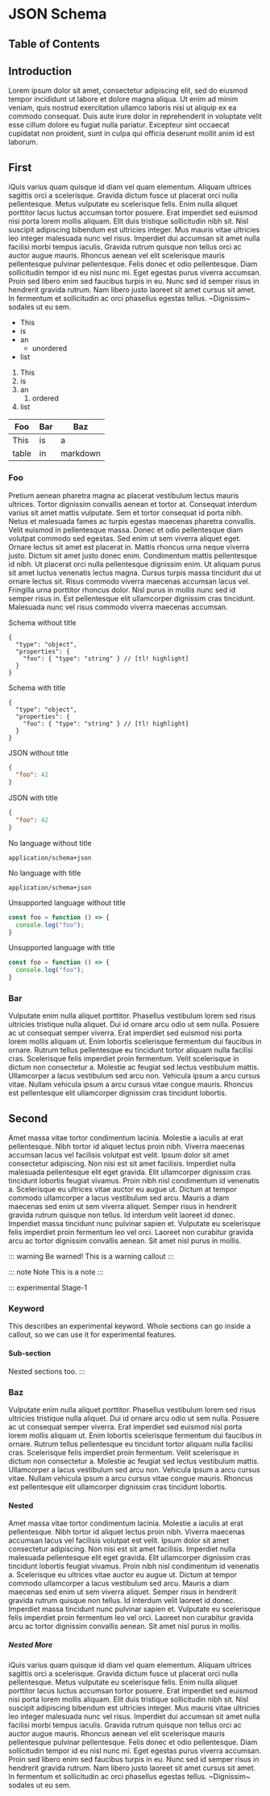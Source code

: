 # JSON Schema

## Table of Contents

## Introduction
Lorem ipsum dolor sit amet, consectetur adipiscing elit, sed do eiusmod tempor
incididunt ut labore et dolore magna aliqua. Ut enim ad minim veniam, quis
nostrud exercitation ullamco laboris nisi ut aliquip ex ea commodo consequat.
Duis aute irure dolor in reprehenderit in voluptate velit esse cillum dolore eu
fugiat nulla pariatur. Excepteur sint occaecat cupidatat non proident, sunt in
culpa qui officia deserunt mollit anim id est laborum.

## First
iQuis varius quam quisque id diam vel quam elementum. Aliquam ultrices sagittis
orci a scelerisque. Gravida dictum fusce ut placerat orci nulla pellentesque.
Metus vulputate eu scelerisque felis. Enim nulla aliquet porttitor lacus luctus
accumsan tortor posuere. Erat imperdiet sed euismod nisi porta lorem mollis
aliquam. Elit duis tristique sollicitudin nibh sit. Nisl suscipit adipiscing
bibendum est ultricies integer. Mus mauris vitae ultricies leo integer malesuada
nunc vel risus. Imperdiet dui accumsan sit amet nulla facilisi morbi tempus
iaculis. Gravida rutrum quisque non tellus orci ac auctor augue mauris. Rhoncus
aenean vel elit scelerisque mauris pellentesque pulvinar pellentesque. Felis
donec et odio pellentesque. Diam sollicitudin tempor id eu nisl nunc mi. Eget
egestas purus viverra accumsan. Proin sed libero enim sed faucibus turpis in eu.
Nunc sed id semper risus in hendrerit gravida rutrum. Nam libero justo laoreet
sit amet cursus sit amet. In fermentum et sollicitudin ac orci phasellus egestas
tellus. ~Dignissim~ sodales ut eu sem.

- This
- is
- an
    - unordered
- list

1. This
1. is
1. an
    1. ordered
1. list

| Foo   | Bar | Baz      |
|-------|-----|----------|
| This  | is  | a        |
| table | in  | markdown |

### Foo

Pretium aenean pharetra magna ac placerat vestibulum lectus mauris ultrices.
Tortor dignissim convallis aenean et tortor at. Consequat interdum varius sit
amet mattis vulputate. Sem et tortor consequat id porta nibh. Netus et malesuada
fames ac turpis egestas maecenas pharetra convallis. Velit euismod in
pellentesque massa. Donec et odio pellentesque diam volutpat commodo sed
egestas. Sed enim ut sem viverra aliquet eget. Ornare lectus sit amet est
placerat in. Mattis rhoncus urna neque viverra justo. Dictum sit amet justo
donec enim. Condimentum mattis pellentesque id nibh. Ut placerat orci nulla
pellentesque dignissim enim. Ut aliquam purus sit amet luctus venenatis lectus
magna. Cursus turpis massa tincidunt dui ut ornare lectus sit. Risus commodo
viverra maecenas accumsan lacus vel. Fringilla urna porttitor rhoncus dolor.
Nisl purus in mollis nunc sed id semper risus in. Est pellentesque elit
ullamcorper dignissim cras tincidunt. Malesuada nunc vel risus commodo viverra
maecenas accumsan.

Schema without title

```jsonschema
{
  "type": "object",
  "properties": {
    "foo": { "type": "string" } // [tl! highlight]
  }
}
```

Schema with title

```jsonschema "A schema with a title"
{
  "type": "object",
  "properties": {
    "foo": { "type": "string" } // [tl! highlight]
  }
}
```

JSON without title

```json
{
  "foo": 42
}
```

JSON with title

```json "Foo 42"
{
  "foo": 42
}
```

No language without title

```
application/schema+json
```

No language with title

``` "A title with unknown language"
application/schema+json
```

Unsupported language without title

```JavaScript
const foo = function () => {
  console.log("foo");
}
```

Unsupported language with title

```JavaScript "JavaScript with a title"
const foo = function () => {
  console.log("foo");
}
```

### Bar
Vulputate enim nulla aliquet porttitor. Phasellus vestibulum lorem sed risus
ultricies tristique nulla aliquet. Dui id ornare arcu odio ut sem nulla. Posuere
ac ut consequat semper viverra. Erat imperdiet sed euismod nisi porta lorem
mollis aliquam ut. Enim lobortis scelerisque fermentum dui faucibus in ornare.
Rutrum tellus pellentesque eu tincidunt tortor aliquam nulla facilisi cras.
Scelerisque felis imperdiet proin fermentum. Velit scelerisque in dictum non
consectetur a. Molestie ac feugiat sed lectus vestibulum mattis. Ullamcorper a
lacus vestibulum sed arcu non. Vehicula ipsum a arcu cursus vitae. Nullam
vehicula ipsum a arcu cursus vitae congue mauris. Rhoncus est pellentesque elit
ullamcorper dignissim cras tincidunt lobortis.

## Second
Amet massa vitae tortor condimentum lacinia. Molestie a iaculis at erat
pellentesque. Nibh tortor id aliquet lectus proin nibh. Viverra maecenas
accumsan lacus vel facilisis volutpat est velit. Ipsum dolor sit amet
consectetur adipiscing. Non nisi est sit amet facilisis. Imperdiet nulla
malesuada pellentesque elit eget gravida. Elit ullamcorper dignissim cras
tincidunt lobortis feugiat vivamus. Proin nibh nisl condimentum id venenatis a.
Scelerisque eu ultrices vitae auctor eu augue ut. Dictum at tempor commodo
ullamcorper a lacus vestibulum sed arcu. Mauris a diam maecenas sed enim ut sem
viverra aliquet. Semper risus in hendrerit gravida rutrum quisque non tellus. Id
interdum velit laoreet id donec. Imperdiet massa tincidunt nunc pulvinar sapien
et. Vulputate eu scelerisque felis imperdiet proin fermentum leo vel orci.
Laoreet non curabitur gravida arcu ac tortor dignissim convallis aenean. Sit
amet nisl purus in mollis.

::: warning Be warned!
This is a warning callout
:::

::: note Note
This is a note
:::

::: experimental Stage-1
### Keyword

This describes an experimental keyword. Whole sections can go inside a callout,
so we can use it for experimental features.

#### Sub-section

Nested sections too.
:::

### Baz
Vulputate enim nulla aliquet porttitor. Phasellus vestibulum lorem sed risus
ultricies tristique nulla aliquet. Dui id ornare arcu odio ut sem nulla. Posuere
ac ut consequat semper viverra. Erat imperdiet sed euismod nisi porta lorem
mollis aliquam ut. Enim lobortis scelerisque fermentum dui faucibus in ornare.
Rutrum tellus pellentesque eu tincidunt tortor aliquam nulla facilisi cras.
Scelerisque felis imperdiet proin fermentum. Velit scelerisque in dictum non
consectetur a. Molestie ac feugiat sed lectus vestibulum mattis. Ullamcorper a
lacus vestibulum sed arcu non. Vehicula ipsum a arcu cursus vitae. Nullam
vehicula ipsum a arcu cursus vitae congue mauris. Rhoncus est pellentesque elit
ullamcorper dignissim cras tincidunt lobortis.

#### Nested
Amet massa vitae tortor condimentum lacinia. Molestie a iaculis at erat
pellentesque. Nibh tortor id aliquet lectus proin nibh. Viverra maecenas
accumsan lacus vel facilisis volutpat est velit. Ipsum dolor sit amet
consectetur adipiscing. Non nisi est sit amet facilisis. Imperdiet nulla
malesuada pellentesque elit eget gravida. Elit ullamcorper dignissim cras
tincidunt lobortis feugiat vivamus. Proin nibh nisl condimentum id venenatis a.
Scelerisque eu ultrices vitae auctor eu augue ut. Dictum at tempor commodo
ullamcorper a lacus vestibulum sed arcu. Mauris a diam maecenas sed enim ut sem
viverra aliquet. Semper risus in hendrerit gravida rutrum quisque non tellus. Id
interdum velit laoreet id donec. Imperdiet massa tincidunt nunc pulvinar sapien
et. Vulputate eu scelerisque felis imperdiet proin fermentum leo vel orci.
Laoreet non curabitur gravida arcu ac tortor dignissim convallis aenean. Sit
amet nisl purus in mollis.

##### Nested More
iQuis varius quam quisque id diam vel quam elementum. Aliquam ultrices sagittis
orci a scelerisque. Gravida dictum fusce ut placerat orci nulla pellentesque.
Metus vulputate eu scelerisque felis. Enim nulla aliquet porttitor lacus luctus
accumsan tortor posuere. Erat imperdiet sed euismod nisi porta lorem mollis
aliquam. Elit duis tristique sollicitudin nibh sit. Nisl suscipit adipiscing
bibendum est ultricies integer. Mus mauris vitae ultricies leo integer malesuada
nunc vel risus. Imperdiet dui accumsan sit amet nulla facilisi morbi tempus
iaculis. Gravida rutrum quisque non tellus orci ac auctor augue mauris. Rhoncus
aenean vel elit scelerisque mauris pellentesque pulvinar pellentesque. Felis
donec et odio pellentesque. Diam sollicitudin tempor id eu nisl nunc mi. Eget
egestas purus viverra accumsan. Proin sed libero enim sed faucibus turpis in eu.
Nunc sed id semper risus in hendrerit gravida rutrum. Nam libero justo laoreet
sit amet cursus sit amet. In fermentum et sollicitudin ac orci phasellus egestas
tellus. ~Dignissim~ sodales ut eu sem.
